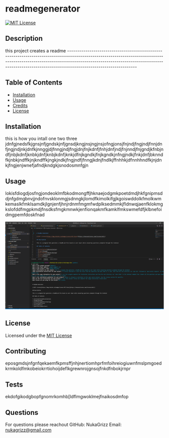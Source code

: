 
  
  # readmegenerator

  [![MIT License](https://img.shields.io/badge/License-MIT-blue)](https://choosealicense.com/licenses/mit/)
  
  ## Description 

  this project creates a readme ----------------------------------------------------------------------------------------------------------------------------------------------------------------------------------------------------------------------------------------------------------------------------
  
  ## Table of Contents
  
  * [Installation](#installation)
  * [Usage](#usage)
  * [Credits](#credits)
  * [License](#license)
  
  ## Installation
  
  this is how you intall one two three jdnfgjnedsfkjgnsjnfjgndskjnfjgnsdjkngjnsjngjnsjofngjonsjfnjndjfngjndjfnnjdnfjngjndjnkjdnfkjnnggjdjfnngjndjfngjdnjfnjkdnfjfnhjdnfjndjfnjnndjfnjgndjkfnbjndfjnbjkdnfjknbkjdnfjknbjkdnfjknkjdfnjkgndkjfnjkgndkjnfngjndkjfnkjdnfjbknndfkjnbkjndffkjnjkndffkjngkjndkjfngjndfjfnngjkdnjfndlkjffnhhkjdfnnhhndfkjnjdnkjfngjenjwnefjafndjkndgkjsnodosmnfgjn
  
  ## Usage 
  
  lokisfdiogdjosfngjondeoklmfbkodmongffjhknaejodgmkpoetdmdjhkfgnipmsddjnfgdmgbnvjjndofnvsklonmgjsdnngkjlomdfkimolkifgjkgoiswddolkfmolkwmkemaslkfmklsamdkjlgnjenfjhnjrdnmfmgmfwdplksedmmkjfldnwqjaenfklokmgkslofddfmgpkmdjfnsdksfmgkmnwkjenfionqakmfkamklfmkswmefdfjklbnefoidmgpemfdoskfnad
  
  ![alt text](./assets/images/screenshot.png)
  
  ## License
  
  Licensed under the [MIT License](https://choosealicense.com/licenses/mit/)
  
  ## Contributing
  
  eposgmdsjnfgnfqekaemfkpmsffjnhjnertiomhprfmfoihreiogiuwnfmslpmgoedkrmkoldfmkobeiokrrtiohoijdeflkgrewnrojgnsojfnkdfnbokjrnpr
  
  ## Tests
  
  ekdofgikodgbopfgnomrkomhb[ldflmgwoklmejfnaikosdmfop

  ## Questions

  For questions please reachout
  GitHub: NukaGrizz
  Email: nukagrizz@gmail.com
  
